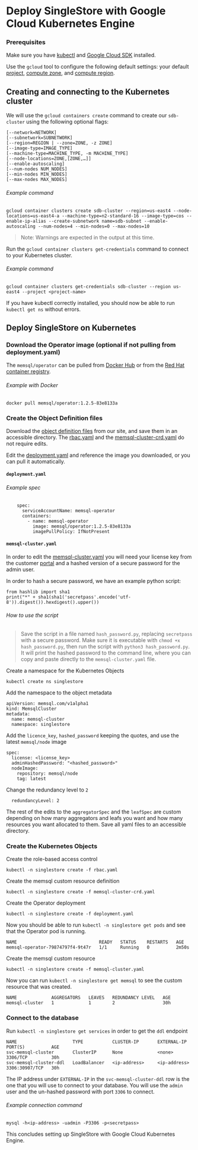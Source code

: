 # Deploy SingleStore with Google Cloud Kubernetes Engine

### Prerequisites 

Make sure you have [kubectl](https://kubernetes.io/docs/tasks/tools/) and [Google Cloud SDK](https://cloud.google.com/sdk/docs/install) installed.

Use the `gcloud` tool to configure the following default settings: your default [project](https://cloud.google.com/resource-manager/docs/creating-managing-projects?visit_id=637775161629210129-1131801549&rd=1#identifying_projects), [compute zone](https://cloud.google.com/compute/docs/regions-zones#available), and [compute region](https://cloud.google.com/compute/docs/regions-zones#available).

## Creating and connecting to the Kubernetes cluster

We will use the `gcloud containers create` command to create our `sdb-cluster` using the following optional flags:

    [--network=NETWORK]
    [--subnetwork=SUBNETWORK]
    [--region=REGION | --zone=ZONE, -z ZONE] 
    [--image-type=IMAGE_TYPE] 
    [--machine-type=MACHINE_TYPE, -m MACHINE_TYPE] 
    [--node-locations=ZONE,[ZONE,…]] 
    [--enable-autoscaling]
    [--num-nodes NUM_NODES]
    [--min-nodes MIN_NODES]
    [--max-nodes MAX_NODES]

###### Example command
```
gcloud container clusters create sdb-cluster --region=us-east4 --node-locations=us-east4-a --machine-type=n2-standard-16 --image-type=cos --enable-ip-alias --create-subnetwork name=sdb-subnet --enable-autoscaling --num-nodes=4 --min-nodes=0 --max-nodes=10
```
> Note: Warnings are expected in the output at this time.

Run the `gcloud container clusters get-credentials` command to connect to your Kubernetes cluster.

###### Example command
```
gcloud container clusters get-credentials sdb-cluster --region us-east4 --project <project-name>
```
If you have kubectl correctly installed, you should now be able to run `kubectl get ns` without errors.

## Deploy SingleStore on Kubernetes

### Download the Operator image (optional if not pulling from deployment.yaml)

The `memsql/operator` can be pulled from [Docker Hub](https://hub.docker.com/r/memsql/operator/tags) or from the [Red Hat container registry](https://docs.singlestore.com/db/v7.6/en/deploy/kubernetes/download-the-memsql-operator.html).

###### Example with Docker
```
docker pull memsql/operator:1.2.5-83e8133a
```

### Create the Object Definition files

Download the [object definition files](https://docs.singlestore.com/db/v7.6/en/deploy/kubernetes/create-the-object-definition-files.html) from our site, and save them in an accessible directory. The [rbac.yaml](https://docs.singlestore.com/db/v7.6/en/deploy/kubernetes/create-the-object-definition-files/rbac-yaml.html) and the [memsql-cluster-crd.yaml](https://docs.singlestore.com/db/v7.6/en/deploy/kubernetes/create-the-object-definition-files/memsql-cluster-crd-yaml.html) do not require edits.

Edit the [deployment.yaml](https://docs.singlestore.com/db/v7.6/en/deploy/kubernetes/create-the-object-definition-files/deployment-yaml.html) and reference the image you downloaded, or you can pull it automatically.

#### `deployment.yaml`

###### Example spec
```
    spec:
      serviceAccountName: memsql-operator
      containers:
        - name: memsql-operator
          image: memsql/operator:1.2.5-83e8133a
          imagePullPolicy: IfNotPresent
```

#### `memsql-cluster.yaml`

In order to edit the [memsql-cluster.yaml](https://docs.singlestore.com/db/v7.6/en/deploy/kubernetes/create-the-object-definition-files/memsql-cluster-yaml.html) you will need your license key from the customer [portal](https://auth.singlestore.com/auth/realms/memsql/protocol/openid-connect/auth?client_id=customer-portal-login&redirect_uri=https%3A%2F%2Fportal.singlestore.com%2F&state=0e422fe0-0db1-45d3-a27d-e9b27c64cd82&response_mode=fragment&response_type=code&scope=openid&nonce=4022881b-27c3-406a-b0e0-ba83cd5d9985) and a hashed version of a secure password for the admin user. 

In order to hash a secure password, we have an example python script:
```
from hashlib import sha1
print("*" + sha1(sha1('secretpass'.encode('utf-8')).digest()).hexdigest().upper())
```
###### How to use the script
> Save the script in a file named `hash_password.py`, replacing `secretpass` with a secure password. Make sure it is executable with `chmod +x hash_password.py`, then run the script with `python3 hash_password.py`. It will print the hashed password to the command line, where you can copy and paste directly to the `memsql-cluster.yaml` file.

Create a namespace for the Kubernetes Objects
```
kubectl create ns singlestore
```
Add the namespace to the object metadata
```
apiVersion: memsql.com/v1alpha1
kind: MemsqlCluster
metadata:
  name: memsql-cluster
  namespace: singlestore
```
Add the `licence_key`, `hashed_password` keeping the quotes, and use the latest `memsql/node` image
```
spec:
  license: <license_key>
  adminHashedPassword: "<hashed_password>"
  nodeImage:
    repository: memsql/node
    tag: latest
```
Change the redundancy level to `2`
```
  redundancyLevel: 2
```
The rest of the edits to the `aggregatorSpec` and the `leafSpec` are custom depending on how many aggregators and leafs you want and how many resources you want allocated to them. Save all yaml files to an accessible directory.

### Create the Kubernetes Objects

Create the role-based access control
```
kubectl -n singlestore create -f rbac.yaml
```
Create the memsql custom resource definition
```
kubectl -n singlestore create -f memsql-cluster-crd.yaml
```
Create the Operator deployment
```
kubectl -n singlestore create -f deployment.yaml
```
Now you should be able to run `kubectl -n singlestore get pods` and see that the Operator pod is running.
```
NAME                               READY   STATUS    RESTARTS   AGE
memsql-operator-79874797f4-9t47r   1/1     Running   0          2m50s
```
Create the memsql custom resource
```
kubectl -n singlestore create -f memsql-cluster.yaml
```
Now you can run `kubectl -n singlestore get memsql` to see the custom resource that was created.
```
NAME             AGGREGATORS   LEAVES   REDUNDANCY LEVEL   AGE
memsql-cluster   1             1        2                  30h
```
### Connect to the database

Run `kubectl -n singlestore get services` in order to get the `ddl` endpoint
```
NAME                     TYPE           CLUSTER-IP       EXTERNAL-IP     PORT(S)          AGE
svc-memsql-cluster       ClusterIP      None             <none>          3306/TCP         30h
svc-memsql-cluster-ddl   LoadBalancer   <ip-address>     <ip-address>    3306:30907/TCP   30h
```
The IP address under `EXTERNAL-IP` in the `svc-memsql-cluster-ddl` row is the one that you will use to connect to your database. You will use the `admin` user and the un-hashed password with port `3306` to connect. 

###### Example connection command
```
mysql -h<ip-address> -uadmin -P3306 -p<secretpass>
```
This concludes setting up SingleStore with Google Cloud Kubernetes Engine.
